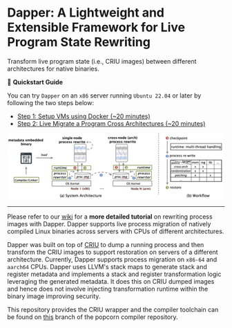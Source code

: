 # Dapper: A Lightweight and Extensible Framework for Live Program State Rewriting

Transform live program state (i.e., CRIU images) between different architectures for native binaries.

:rocket: **Quickstart Guide**

You can try `Dapper` on an `x86` server running `Ubuntu 22.04` or later by following the two steps below:

- [Step 1: Setup VMs using Docker (~20 minutes)](https://github.com/dapper-project/dapper/wiki/Environment-Setup#setup-vms-using-docker-recommended-20-minutes)
- [Step 2: Live Migrate a Program Cross Architectures (~20 minutes)](https://github.com/dapper-project/dapper/wiki/Migrate-a-Simple-Program#live-migrate-a-program-cross-architectures-20-minutes)

![Dapper Overview](figs/overview.png)

---

Please refer to our [wiki](https://github.com/dapper-project/dapper/wiki) for a **more detailed tutorial** on rewriting process images with Dapper.
Dapper supports live process migration of natively compiled Linux binaries across servers with CPUs of different architectures.


Dapper was built on top of [CRIU](https://github.com/checkpoint-restore/criu) to dump a running process and then transform the CRIU images to support restoration on servers of a different architecture. Currently, Dapper supports process migration on `x86-64` and `aarch64` CPUs. Dapper uses LLVM's stack maps to generate stack and register metadata and implements a stack and register transformation logic leveraging the generated metadata. It does this on CRIU dumped images and hence does not involve injecting transformation runtime within the binary image improving security.

This repository provides the CRIU wrapper and the compiler toolchain can be found on [this](https://github.com/ssrg-vt/popcorn-compiler/tree/stack_pop) branch of the popcorn compiler repository.
